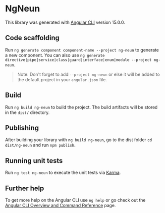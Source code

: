 # NgNeun

This library was generated with [Angular CLI](https://github.com/angular/angular-cli) version 15.0.0.

## Code scaffolding

Run `ng generate component component-name --project ng-neun` to generate a new component. You can also use `ng generate directive|pipe|service|class|guard|interface|enum|module --project ng-neun`.
> Note: Don't forget to add `--project ng-neun` or else it will be added to the default project in your `angular.json` file. 

## Build

Run `ng build ng-neun` to build the project. The build artifacts will be stored in the `dist/` directory.

## Publishing

After building your library with `ng build ng-neun`, go to the dist folder `cd dist/ng-neun` and run `npm publish`.

## Running unit tests

Run `ng test ng-neun` to execute the unit tests via [Karma](https://karma-runner.github.io).

## Further help

To get more help on the Angular CLI use `ng help` or go check out the [Angular CLI Overview and Command Reference](https://angular.io/cli) page.

